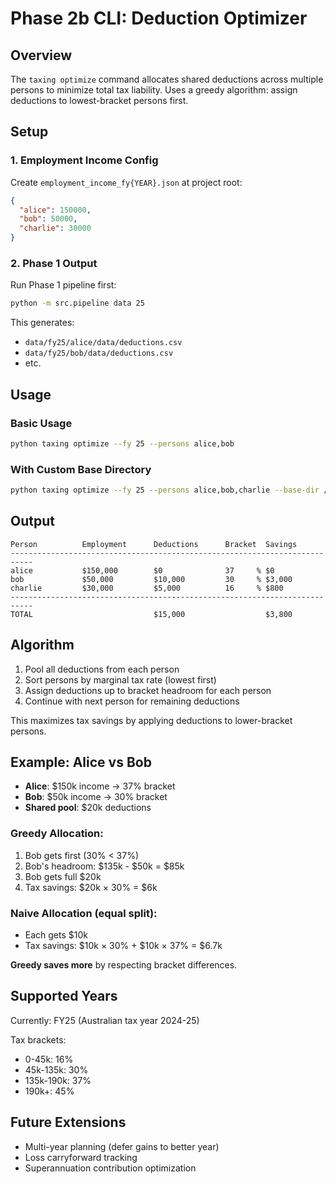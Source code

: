 # Phase 2b CLI: Deduction Optimizer

## Overview

The `taxing optimize` command allocates shared deductions across multiple persons to minimize total tax liability. Uses a greedy algorithm: assign deductions to lowest-bracket persons first.

## Setup

### 1. Employment Income Config

Create `employment_income_fy{YEAR}.json` at project root:

```json
{
  "alice": 150000,
  "bob": 50000,
  "charlie": 30000
}
```

### 2. Phase 1 Output

Run Phase 1 pipeline first:

```bash
python -m src.pipeline data 25
```

This generates:
- `data/fy25/alice/data/deductions.csv`
- `data/fy25/bob/data/deductions.csv`
- etc.

## Usage

### Basic Usage

```bash
python taxing optimize --fy 25 --persons alice,bob
```

### With Custom Base Directory

```bash
python taxing optimize --fy 25 --persons alice,bob,charlie --base-dir /path/to/data
```

## Output

```
Person          Employment      Deductions      Bracket  Savings     
---------------------------------------------------------------------------
alice           $150,000        $0              37     % $0          
bob             $50,000         $10,000         30     % $3,000      
charlie         $30,000         $5,000          16     % $800        
---------------------------------------------------------------------------
TOTAL                           $15,000                  $3,800
```

## Algorithm

1. Pool all deductions from each person
2. Sort persons by marginal tax rate (lowest first)
3. Assign deductions up to bracket headroom for each person
4. Continue with next person for remaining deductions

This maximizes tax savings by applying deductions to lower-bracket persons.

## Example: Alice vs Bob

- **Alice**: $150k income → 37% bracket
- **Bob**: $50k income → 30% bracket
- **Shared pool**: $20k deductions

### Greedy Allocation:
1. Bob gets first (30% < 37%)
2. Bob's headroom: $135k - $50k = $85k
3. Bob gets full $20k
4. Tax savings: $20k × 30% = $6k

### Naive Allocation (equal split):
- Each gets $10k
- Tax savings: $10k × 30% + $10k × 37% = $6.7k

**Greedy saves more** by respecting bracket differences.

## Supported Years

Currently: FY25 (Australian tax year 2024-25)

Tax brackets:
- 0-45k: 16%
- 45k-135k: 30%
- 135k-190k: 37%
- 190k+: 45%

## Future Extensions

- Multi-year planning (defer gains to better year)
- Loss carryforward tracking
- Superannuation contribution optimization
